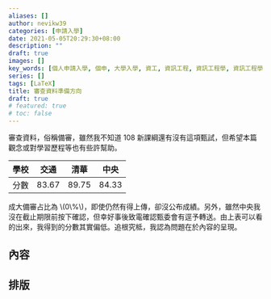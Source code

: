 ```yaml
---
aliases: []
author: nevikw39
categories: [申請入學]
date: 2021-05-05T20:29:30+08:00
description: ""
draft: true
images: []
key_words: [個人申請入學, 個申, 大學入學, 資工, 資訊工程, 資訊工程學, 資訊工程學系, 資工系, 一階, 二階, 備審, 審查資料, 甄試, 面試, 筆試, 撞期]
series: []
tags: [LaTeX]
title: 審查資料準備方向
draft: true
# featured: true
# toc: false
---
```


審查資料，俗稱備審，雖然我不知道 108 新課綱還有沒有這項甄試，但希望本篇觀念或對學習歷程等也有些許幫助。

| 學校 | 交通    | 清華    | 中央    |
|----|-------|-------|-------|
| 分數 | 83.67 | 89.75 | 84.33 |

成大備審占比為 \\(0\\%\\)，即使仍然有得上傳，卻沒公布成績。另外，雖然中央我沒在截止期限前按下確認，但幸好事後致電確認甄委會有逕予轉送。由上表可以看的出來，我得到的分數其實偏低。追根究柢，我認為問題在於內容的呈現。

## 內容

## 排版

